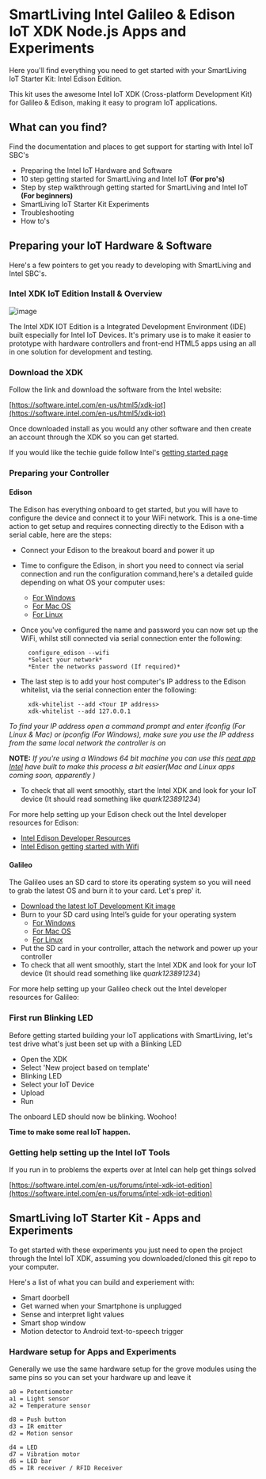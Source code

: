 # SmartLiving Intel Galileo & Edison IoT XDK Node.js Apps and Experiments

Here you'll find everything you need to get started with your SmartLiving IoT Starter Kit: Intel Edison Edition.

This kit uses the awesome Intel IoT XDK (Cross-platform Development Kit) for Galileo & Edison, making it easy to program IoT applications.

## What can you find?
Find the documentation and places to get support for starting with Intel IoT SBC's

- Preparing the Intel IoT Hardware and Software
- 10 step getting started for SmartLiving and Intel IoT **(For pro's)**
- Step by step walkthrough getting started for SmartLiving and Intel IoT **(For beginners)**
- SmartLiving IoT Starter Kit Experiments 
- Troubleshooting
- How to's

## Preparing your IoT Hardware & Software
Here's a few pointers to get you ready to developing with  SmartLiving and Intel SBC's.

### Intel XDK IoT Edition Install & Overview 

![image](http://d2wwfe3odivqm9.cloudfront.net/wp-content/uploads/2014/12/xdk-2.png)

The Intel XDK IOT Edition is a Integrated Development Environment (IDE) built especially for Intel IoT Devices. It's primary use is to make it easier to prototype with hardware controllers and front-end HTML5 apps using an all in one solution for development and testing.

### Download the XDK
Follow the link and download the software from the Intel website:

[https://software.intel.com/en-us/html5/xdk-iot](https://software.intel.com/en-us/html5/xdk-iot)

Once downloaded install as you would any other software and then create an account through the XDK so you can get started.

If you would like the techie guide follow Intel's [getting started page](https://software.intel.com/en-us/xdk/docs/getting-started-with-intel-xdk-iot-edition)


### Preparing your Controller
#### Edison

The Edison has everything onboard to get started, but you will have to configure the device and connect it to your WiFi network. This is a one-time action to get setup and requires connecting directly to the Edison with a serial cable, here are the steps:

- Connect your Edison to the breakout board and power it up
- Time to configure the Edison, in short you need to connect via serial connection and run the configuration command,here's a detailed guide depending on what OS your computer uses:
	- [For Windows](https://software.intel.com/en-us/articles/getting-started-with-the-intel-edison-board-on-windows)
	- [For Mac OS](https://software.intel.com/en-us/articles/getting-started-with-the-intel-edison-board-on-mac#terminal)
	- [For Linux](https://software.intel.com/en-us/articles/getting-started-with-the-intel-edison-board-on-linux#terminal)
- Once you've configured the name and password you can now set up the WiFi, whilst still connected via serial connection enter the following:
 
		configure_edison --wifi
		*Select your network*
		*Enter the networks password (If required)* 
		
- The last step is to add your host computer's IP address to the Edison whitelist, via the serial connection enter the following: 
  		
		xdk-whitelist --add <Your IP address>
		xdk-whitelist --add 127.0.0.1
		
*To find your IP address open a command prompt and enter ifconfig (For Linux & Mac) or ipconfig (For Windows), make sure you use the IP address from the same local network the controller is on*
		

**NOTE:** *If you're using a Windows 64 bit machine you can use this [neat app Intel](http://downloadmirror.intel.com/24738/eng/iotdk_win_installer.exe) have built to make this process a bit easier(Mac and Linux apps coming soon, apparently )*

- To check that all went smoothly, start the Intel XDK and look for your IoT device (It should read something like *quark123891234*) 

For more help setting up your Edison check out the Intel developer resources for Edison:
- [Intel Edison Developer Resources](https://software.intel.com/en-us/articles/intel-edison-developer-resources)
- [Intel Edison getting started with Wifi](https://software.intel.com/en-us/articles/intel-edison-getting-started-wifi)

#### Galileo
The Galileo uses an SD card to store its operating system so you will need to grab the latest OS and burn it to your card. Let's prep' it.

- [Download the latest IoT Development Kit image](https://software.intel.com/en-us/iot/downloads)
- Burn to your SD card using Intel’s guide for your operating system
	- [For Windows](https://software.intel.com/en-us/programming-blank-sd-card-with-yocto-linux-image-windows)
	- [For Mac OS](https://software.intel.com/en-us/programming-blank-sd-card-with-yocto-linux-image-os-x)
	- [For Linux](https://software.intel.com/en-us/programming-blank-sd-card-with-yocto-linux-image-linux)
- Put the SD card in your controller, attach the network and power up your controller
- To check that all went smoothly, start the Intel XDK and look for your IoT device (It should read something like *quark123891234*) 

For more help setting up your Galileo check out the Intel developer resources for Galileo:

### First run Blinking LED
Before getting started building your IoT applications with SmartLiving, let's test drive what's just been set up with a Blinking LED 

- Open the XDK
- Select 'New project based on template'
- Blinking LED
- Select your IoT Device
- Upload
- Run

The onboard LED should now be blinking. Woohoo!

**Time to make some real IoT happen.**

### Getting help setting up the Intel IoT Tools
If you run in to problems the experts over at Intel can help get things solved

[https://software.intel.com/en-us/forums/intel-xdk-iot-edition](https://software.intel.com/en-us/forums/intel-xdk-iot-edition)



## SmartLiving IoT Starter Kit - Apps and Experiments
To get started with these experiments you just need to open the project through the Intel IoT XDK, assuming you downloaded/cloned this git repo to your computer.

Here's a list of what you can build and experiement with:

- Smart doorbell
- Get warned when your Smartphone is unplugged
- Sense and interpret light values
- Smart shop window
- Motion detector to Android text-to-speech trigger

### Hardware setup for Apps and Experiments

Generally we use the same hardware setup for the grove modules using the same pins so you can set your hardware up and leave it

	a0 = Potentiometer
	a1 = Light sensor
	a2 = Temperature sensor
	
	d8 = Push button
	d3 = IR emitter
	d2 = Motion sensor

	d4 = LED
	d7 = Vibration motor
	d6 = LED bar 
	d5 = IR receiver / RFID Receiver
